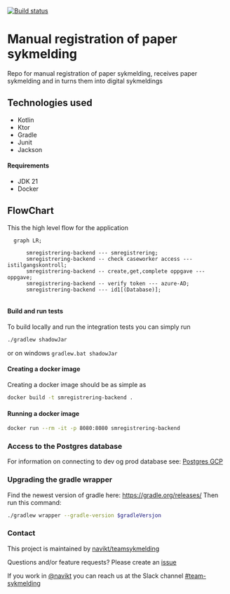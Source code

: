 [![Build status](https://github.com/navikt/smregistrering-backend/workflows/Deploy%20to%20dev%20and%20prod/badge.svg)](https://github.com/navikt/smregistrering-backend/workflows/Deploy%20to%20dev%20and%20prod/badge.svg)

# Manual registration of paper sykmelding
Repo for manual registration of paper sykmelding, receives paper sykmelding and in turns them into digital sykmeldings

## Technologies used
* Kotlin
* Ktor
* Gradle
* Junit
* Jackson

#### Requirements
* JDK 21
* Docker

## FlowChart
This the high level flow for the application
```mermaid
  graph LR;
        
      smregistrering-backend --- smregistrering;
      smregistrering-backend -- check caseworker access --- istilgangskontroll;
      smregistrering-backend -- create,get,complete oppgave --- oppgave;
      smregistrering-backend -- verify token --- azure-AD;
      smregistrering-backend --- id1[(Database)];
 
```

#### Build and run tests
To build locally and run the integration tests you can simply run
``` bash
./gradlew shadowJar
```
or on windows 
`gradlew.bat shadowJar`

#### Creating a docker image
Creating a docker image should be as simple as
``` bash
docker build -t smregistrering-backend .
```

#### Running a docker image
``` bash
docker run --rm -it -p 8080:8080 smregistrering-backend
```

### Access to the Postgres database

For information on connecting to dev og prod database see: [Postgres GCP](https://doc.nais.io/cli/commands/postgres/)

### Upgrading the gradle wrapper
Find the newest version of gradle here: https://gradle.org/releases/ Then run this command:

``` bash
./gradlew wrapper --gradle-version $gradleVersjon
```

### Contact

This project is maintained by [navikt/teamsykmelding](CODEOWNERS)

Questions and/or feature requests? Please create an [issue](https://github.com/navikt/smregistrering-backend/issues)

If you work in [@navikt](https://github.com/navikt) you can reach us at the Slack
channel [#team-sykmelding](https://nav-it.slack.com/archives/CMA3XV997)
